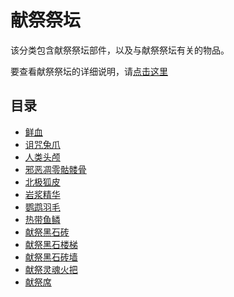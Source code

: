 # 献祭祭坛

该分类包含献祭祭坛部件，以及与献祭祭坛有关的物品。

要查看献祭祭坛的详细说明，请[点击这里](/Sacrificial-Altar)

## 目录

- [鲜血](/Sacrificial-Altar#info)
- [诅咒兔爪](/Sacrificial-Altar#info)
- [人类头颅](/Sacrificial-Altar#info)
- [邪恶凋零骷髅骨](/Sacrificial-Altar#info)
- [北极狐皮](/Sacrificial-Altar#info)
- [岩浆精华](/Sacrificial-Altar#info)
- [鹦鹉羽毛](/Sacrificial-Altar#info)
- [热带鱼鳞](/Sacrificial-Altar#info)
- [献祭黑石砖](/Sacrificial-Altar)
- [献祭黑石楼梯](/Sacrificial-Altar)
- [献祭黑石砖墙](/Sacrificial-Altar)
- [献祭灵魂火把](/Sacrificial-Altar)
- [献祭席](/Sacrificial-Altar)
